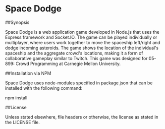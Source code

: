 # Space Dodge

##Synopsis

Space Dodge is a web application game developed in Node.js that uses the Express framework and Socket.IO. The game can be played individually or multiplayer, where users work together to move the spaceship left/right and dodge incoming asteroids. The game shows the location of the individual's spaceship and the aggregate crowd's locations, making it a form of collaborative gameplay similar to Twitch. This game was designed for 05-899: Crowd Programming at Carnegie Mellon University.

##Installation via NPM

Space Dodge uses node-modules specified in package.json that can be installed with the following command:

npm install

##License

Unless stated elsewhere, file headers or otherwise, the license as stated in the LICENSE file.
